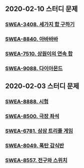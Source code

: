 ## 2020-02-10 스터디 문제

### [SWEA-3408. 세가지 합 구하기](<https://swexpertacademy.com/main/code/problem/problemDetail.do?contestProbId=AWEbPukqySUDFAWs&categoryId=AWEbPukqySUDFAWs&categoryType=CODE>)

### [SWEA-8840. 아바바바](<https://swexpertacademy.com/main/code/problem/problemDetail.do?contestProbId=AW4Z8x2KAL8DFAQ7&categoryId=AW4Z8x2KAL8DFAQ7&categoryType=CODE>)

### [SWEA-7510. 상원이의 연속 합](<https://swexpertacademy.com/main/code/problem/problemDetail.do?contestProbId=AWoEzJFa2A4DFARq&categoryId=AWoEzJFa2A4DFARq&categoryType=CODE>)

### [SWEA-9088. 다이아몬드](<https://swexpertacademy.com/main/code/problem/problemDetail.do?contestProbId=AW7Oktj6WMQDFAWY&categoryId=AW7Oktj6WMQDFAWY&categoryType=CODE>)



## 2020-02-03 스터디 문제

### [SWEA-8888. 시험](https://swexpertacademy.com/main/code/problem/problemDetail.do?contestProbId=AW45RuSae2gDFAQ7&categoryId=AW45RuSae2gDFAQ7&categoryType=CODE)

### [SWEA-8500. 극장 좌석](<https://swexpertacademy.com/main/code/problem/problemDetail.do?contestProbId=AWz5yIfq74QDFARQ&categoryId=AWz5yIfq74QDFARQ&categoryType=CODE>)

### [SWEA-6781. 삼삼 트리플 게임](<https://swexpertacademy.com/main/code/problem/problemDetail.do?contestProbId=AWgqpQV6r8gDFAW0&categoryId=AWgqpQV6r8gDFAW0&categoryType=CODE#;return%20false;>)

### [SWEA-8049. 폭탄 감식반](<https://swexpertacademy.com/main/code/problem/problemDetail.do?contestProbId=AWv0_-j6aRsDFASy&categoryId=AWv0_-j6aRsDFASy&categoryType=CODE>)

### [SWEA-8557. 전구와 스위치](<https://swexpertacademy.com/main/code/problem/problemDetail.do?contestProbId=AW1BtxRq2fkDFARC>)


